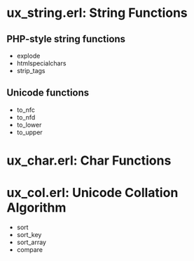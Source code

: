 ux_string.erl: String Functions
==============================

PHP-style string functions
--------------------------
* explode
* htmlspecialchars
* strip_tags

Unicode functions
-----------------
* to_nfc
* to_nfd
* to_lower
* to_upper


ux_char.erl: Char Functions
===========================

ux_col.erl: Unicode Collation Algorithm
=======================================
* sort
* sort_key
* sort_array
* compare


